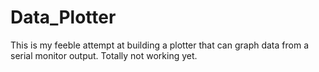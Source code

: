 # Data_Plotter

This is my feeble attempt at building a plotter that can graph data from a serial monitor output. Totally not working yet.
